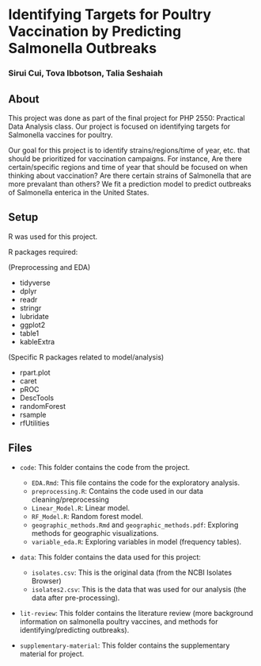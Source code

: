 # Identifying Targets for Poultry Vaccination by Predicting Salmonella Outbreaks

### Sirui Cui, Tova Ibbotson, Talia Seshaiah


## About 
This project was done as part of the final project for PHP 2550: Practical Data Analysis class. Our project is focused on identifying targets for Salmonella vaccines for poultry.

Our goal for this project is to identify strains/regions/time of year, etc. that should be prioritized for vaccination campaigns. For instance, Are there certain/specific regions and time of year that should be focused on when thinking about vaccination? Are there certain strains of Salmonella that are more prevalant than others? We fit a prediction model to predict outbreaks of Salmonella enterica in the United States.

## Setup 

R was used for this project.

R packages required: 

(Preprocessing and EDA)
- tidyverse
- dplyr
- readr
- stringr 
- lubridate
- ggplot2
- table1
- kableExtra

(Specific R packages related to model/analysis)
- rpart.plot
- caret
- pROC
- DescTools
- randomForest
- rsample
- rfUtilities 


## Files

- `code`: This folder contains the code from the project. 
  - `EDA.Rmd`: This file contains the code for the exploratory analysis.
  - `preprocessing.R`: Contains the code used in our data cleaning/preprocessing
  - `Linear_Model.R`: Linear model.
  - `RF_Model.R`: Random forest model. 
  - `geographic_methods.Rmd` and `geographic_methods.pdf`: Exploring methods for geographic visualizations.
  - `variable_eda.R`: Exploring variables in model (frequency tables). 

- `data`: This folder contains the data used for this project:
  - `isolates.csv`: This is the original data (from the NCBI Isolates Browser) 
  - `isolates2.csv`: This is the data that was used for our analysis (the data after pre-processing). 

- `lit-review`: This folder contains the literature review (more background information on salmonella poultry vaccines, and methods for identifying/predicting outbreaks). 

- `supplementary-material`: This folder contains the supplementary material for project.
